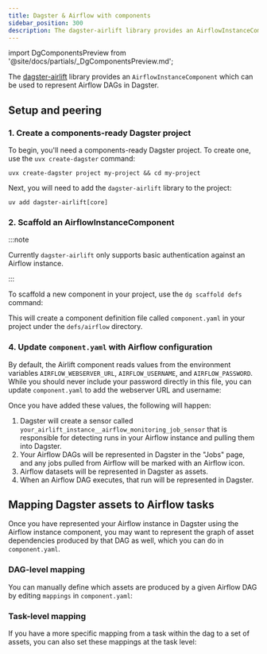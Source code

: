 ```yaml
---
title: Dagster & Airflow with components
sidebar_position: 300
description: The dagster-airlift library provides an AirflowInstanceComponent, which you can use to peer a Dagster project with an Airflow instance.
---
```


import DgComponentsPreview from '@site/docs/partials/\_DgComponentsPreview.md';

<DgComponentsPreview />

The [dagster-airlift](/integrations/libraries/airlift) library provides an `AirflowInstanceComponent` which can be used to represent Airflow DAGs in Dagster.

## Setup and peering

### 1. Create a components-ready Dagster project

To begin, you'll need a components-ready Dagster project. To create one, use the `uvx create-dagster` command:

```
uvx create-dagster project my-project && cd my-project
```

Next, you will need to add the `dagster-airlift` library to the project:

```
uv add dagster-airlift[core]
```

### 2. Scaffold an AirflowInstanceComponent

:::note

Currently `dagster-airlift` only supports basic authentication against an Airflow instance.

:::

To scaffold a new component in your project, use the `dg scaffold defs` command:

<CliInvocationExample path="docs_snippets/docs_snippets/integrations/airlift_v2/setup/basic_auth/1-scaffold.txt" />

This will create a component definition file called `component.yaml` in your project under the `defs/airflow` directory.

<CliInvocationExample path="docs_snippets/docs_snippets/integrations/airlift_v2/setup/basic_auth/2-tree.txt" />

### 4. Update `component.yaml` with Airflow configuration

By default, the Airlift component reads values from the environment variables `AIRFLOW_WEBSERVER_URL`, `AIRFLOW_USERNAME`, and `AIRFLOW_PASSWORD`. While you should never include your password directly in this file, you can update `component.yaml` to add the webserver URL and username:

<CliInvocationExample path="docs_snippets/docs_snippets/integrations/airlift_v2/setup/basic_auth/3-cat.txt" />

Once you have added these values, the following will happen:

1. Dagster will create a sensor called `your_airlift_instance__airflow_monitoring_job_sensor` that is responsible for detecting runs in your Airflow instance and pulling them into Dagster.
2. Your Airflow DAGs will be represented in Dagster in the "Jobs" page, and any jobs pulled from Airflow will be marked with an Airflow icon.
3. Airflow datasets will be represented in Dagster as assets.
4. When an Airflow DAG executes, that run will be represented in Dagster.

## Mapping Dagster assets to Airflow tasks

Once you have represented your Airflow instance in Dagster using the Airflow instance component, you may want to represent the graph of asset dependencies produced by that DAG as well, which you can do in `component.yaml`.

### DAG-level mapping

You can manually define which assets are produced by a given Airflow DAG by editing `mappings` in `component.yaml`:

<CodeExample path="docs_snippets/docs_snippets/integrations/airlift_v2/represent_airflow_dags_in_dagster/component_dag_mappings.yaml" />

### Task-level mapping

If you have a more specific mapping from a task within the dag to a set of assets, you can also set these mappings at the task level:

<CodeExample path="docs_snippets/docs_snippets/integrations/airlift_v2/represent_airflow_dags_in_dagster/component_task_mappings.yaml" />

